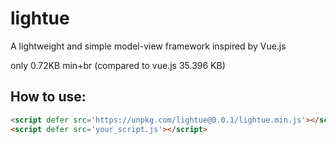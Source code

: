 # lightue

A lightweight and simple model-view framework inspired by Vue.js

only 0.72KB min+br (compared to vue.js 35.396 KB)

## How to use:

```html
<script defer src='https://unpkg.com/lightue@0.0.1/lightue.min.js'></script>
<script defer src='your_script.js'></script>
```